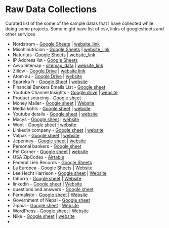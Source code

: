 # Raw Data Collections
Curated list of the some of the  sample datas that I have collected while doing some projects.
Some might have list of csv, links of googlesheets and other services
* Nordstrom - [Google Sheets](https://docs.google.com/spreadsheets/d/1S7_LA6uKZ5b-SCqt1TKBVmdotMSnaAd6yw9gdcjkv7o/edit?usp=sharing) | [website_link](https://www.nordstrom.com/)
* Misohinutricion - [Google Sheets](https://docs.google.com/spreadsheets/d/1uZzPG8NRzfmalbyd9lGCS0-eANYKLURi8T2i8DhhNX8/edit?usp=sharing) | [website_link](https://www.misohinutricion.com/)
* Naturitas- [Google Sheets](https://docs.google.com/spreadsheets/d/1HG4BOAoi_r9Q0cVjJudsibKJQKwC6qL7lV_wLDgI9Hw/edit?usp=sharing) | [website_link](https://www.naturitas.es/)
* IP Address list - [Google Sheets](https://docs.google.com/spreadsheets/d/1Z8A-C6XHpUhlbjYxg44e3mqLkaXn4xCLQaQLqsJF4rI/edit?usp=sharing)
* Avvo Sitemap - [sitemap_data](https://raw.githubusercontent.com/SurendraTamang/raws-datas/main/avvo_sitemap_professional_search_1.xml) | [website_link](https://www.avvo.com)
* Zillow - [Google Drive](https://drive.google.com/file/d/10wVxFIAQh6SJ3lPUl5FKIQCjX85hkhtz/view?usp=sharing)  | [website link](https://www.zillow.com/)
* Atom au - [Google Drive](https://drive.google.com/file/d/1akLuzRsIjjAby-_xjF8fgzECLPo5j4--/view?usp=sharing) | [website](https://www.atom.com.au/)
* Spareka fr - [Google Sheet](https://docs.google.com/spreadsheets/d/1phetX89f4pTWhzbXScIf3Ef-pM-VWvnj9cZ2lJCXAYs/edit?usp=sharinggit) | [website](https://www.spareka.fr)
* Financial Bankers Emails List - [Google sheet](https://docs.google.com/spreadsheets/d/15Aqay2E-r2uPtXnxc0YJLUhS45G7hwD15qsWSP15gvs/edit#gid=2103559575) 
* Youtube Channel Insights - [Google drive](https://drive.google.com/file/d/11x2FaxslN2Z2Yb42EkmToAxk6LIWZRlE/view?usp=sharing) | [website](https://www.youtube.com/)
* Product sourcing - [Google sheet](https://docs.google.com/spreadsheets/d/1IgRrp2NKlWSVzHbdDVsio6xvxO1uzEF7QCBrSQZnU8U/edit#gid=89445939)
* Money Mailer - [Google sheet](https://docs.google.com/spreadsheets/d/1NBFT5KfxcMpSVLRInztG5O4UJIJunV6XlOyeVzKdOxo/edit?usp=sharing) | [Website](https://moneymailer.com)
* Media kohls - [Google sheet](https://docs.google.com/spreadsheets/d/13iiiLKzKU3DU_vyoxx-ReaZy99AJCN4CI0kXKHJTlzE/edit?usp=sharing) | [website](https://www.kohls.com/)
* Youtube details - [Google sheet](https://docs.google.com/spreadsheets/d/1lZiEEES9eQjhVoBBeEjczhwDs8MXAGek19VcncAWolk/edit?usp=sharing) | [website](https://www.youtube.com/)
* Macys - [Google sheet](https://docs.google.com/spreadsheets/d/1n1EwIk5uriaSWGhkhKaHQOtYzlZvLLKMCTCiiPs3O8U/edit?usp=sharing) | [website](https://www.macys.com/)
* Woot - [Google sheet](https://docs.google.com/spreadsheets/d/1zDONw8iZJSqchOtjYVFOMOnqDB6MKM3Px_qTkmjARVo/edit?usp=sharing) | [website](https://www.woot.com/)
* Linkedin company - [Google sheet](https://docs.google.com/spreadsheets/d/1hhWq42ut5ARr6Vo9rj4-dFeMXPKv6PZI-1mzwo4Ktm8/edit?usp=sharing) | [website](https://www.linkedin.com/feed/)
* Valpak - [Google sheet](https://docs.google.com/spreadsheets/d/15nI8B36G9NGBEfWIHi2JEWzmP4rpnS6lOLqzbVi4GUs/edit?usp=sharing) | [website](https://www.valpak.com/)
* Jcpenney - [Google sheet](https://docs.google.com/spreadsheets/d/1ydU9ZszBYnISf7knRdr0HB-5IMFl_uqwON7TbgyxXqc/edit?usp=sharing) | [website](https://www.jcpenney.com/)
* Personal bankers - [Google sheet](https://docs.google.com/spreadsheets/d/1sBecEyqRj693BRjMWgbYCUWdSaImZrWXx6iYwXhywTg/edit?usp=sharing)
* Pet Corner - [Google sheet](https://docs.google.com/spreadsheets/d/1EAjGa-gkEC8LJu7s9nJ8hJS_0R3MIKXTSnctBBhjcfU/edit?usp=sharing) | [website](https://petcornerdubai.com/)
* USA ZipCodes - [Airtable](https://airtable.com/appVFv4iYQD2h84tv/shr2gZKTfspxYWXdn/tbl0OExhgKXgIj7y9)
* Federal Lien Records - [Google Sheets](https://docs.google.com/spreadsheets/d/1VmpusW6Yo3njy34tih_xQR_QZCggKVE-VtIvuylf-wo/edit?usp=sharing)
* La Europea - [Google Sheets](https://docs.google.com/spreadsheets/d/1e2a8LR6ca9-auPWC8I4HgcfTy2M_y0B46EHLwD46QiM/edit?usp=sharing) | [Website](https://laeuropea.com.mx)
* Lee Hecht Harrison - [Google sheet](https://docs.google.com/spreadsheets/d/1mfXE7f3eWANEV6S1Kg8tJY1n8aruXPjXCNNQdqYUONo/edit?usp=sharing) | [Website](https://www.lhh.com/be/nl)
* fahorro - [Google sheet](https://docs.google.com/spreadsheets/d/1l2bjNSJCAIiaw5KjsICKfRP3mVPR608bKwjFk80XdG0/edit?usp=sharing) | [Website](https://www.fahorro.com/cicloferon-5-crema-2-gr.html)
* linkedin - [Google sheet](https://docs.google.com/spreadsheets/d/1aNnnYCUvSGJelunXehwJKpDF1ZHv3sL8NknbKMtHUqg/edit?usp=sharing) | [Website](https://www.linkedin.com)
* questions and answers - [Google sheet](https://docs.google.com/spreadsheets/d/1Ula_ux-h-Ad1-d3iBnk7CEo5kjNdTS7s-Gw2sCNGT2k/edit?usp=sharing)
* Farmalisto - [Google sheet](https://docs.google.com/spreadsheets/d/1Jx5yfLL7cziH20cJyK1qiaPxxWT87V4q8z2xzHSABWw/edit?usp=sharing) | [Website](https://www.farmalisto.com)
* Government of Nepal - [Google sheet](https://docs.google.com/spreadsheets/d/1Tl6KpPux9YKKSg2d1oXHD7tbCKI56LJduPk4lk3FxK8/edit?usp=sharing)
* Zippia - [Google sheet](https://docs.google.com/spreadsheets/d/1kby2Ge703mxWIdbcn95c_80GT_NtCfpfm-um1A_eFeI/edit?usp=sharing) | [Website](https://www.zippia.com)
* WordPress - [Google sheet](https://docs.google.com/spreadsheets/d/1UwGyBu4q4cGV_Mj8Unc0jLRIbr5w0pHyzPzBG8XBaS4/edit?usp=sharing) | [Website]( https://wordpress.com)
* Nike - [Google sheet](https://docs.google.com/spreadsheets/d/1GhUCqBoVjqJQTilGhTU7kmbEZ8nFMSaSWnZUhL5OETw/edit?usp=sharing) | [website](https://www.nike.com)
* 
